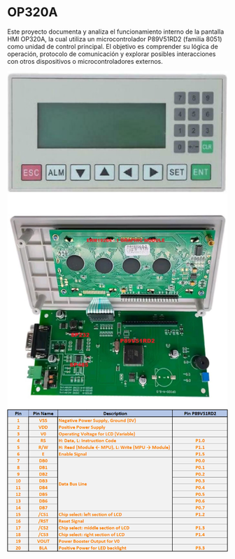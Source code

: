 # OP320A
Este proyecto documenta y analiza el funcionamiento interno de la pantalla HMI OP320A, la cual utiliza un microcontrolador P89V51RD2 (familia 8051) como unidad de control principal. El objetivo es comprender su lógica de operación, protocolo de comunicación y explorar posibles interacciones con otros dispositivos o microcontroladores externos.


![Esquema OP320A](img/op320a.png)
![Esquema OP320A](img/circuito.jpg)
![Esquema OP320A](img/conexion_lcd.png)
